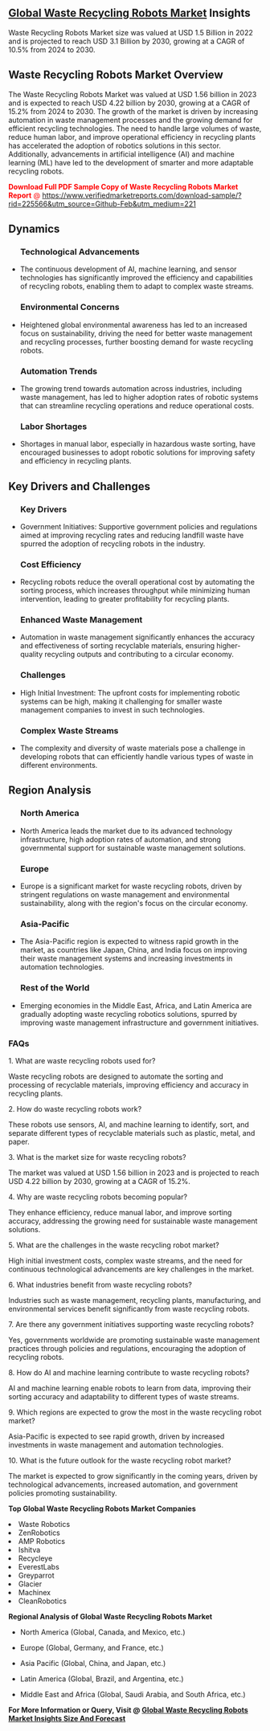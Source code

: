 <h2><a href="https://www.verifiedmarketreports.com/download-sample/?rid=225566&amp;utm_source=Github&amp;utm_medium=221" target="_blank">Global Waste Recycling Robots Market</a> Insights</h2><p>Waste Recycling Robots Market size was valued at USD 1.5 Billion in 2022 and is projected to reach USD 3.1 Billion by 2030, growing at a CAGR of 10.5% from 2024 to 2030.</p><p> <h2>Waste Recycling Robots Market Overview</h2> <p>The Waste Recycling Robots Market was valued at USD 1.56 billion in 2023 and is expected to reach USD 4.22 billion by 2030, growing at a CAGR of 15.2% from 2024 to 2030. The growth of the market is driven by increasing automation in waste management processes and the growing demand for efficient recycling technologies. The need to handle large volumes of waste, reduce human labor, and improve operational efficiency in recycling plants has accelerated the adoption of robotics solutions in this sector. Additionally, advancements in artificial intelligence (AI) and machine learning (ML) have led to the development of smarter and more adaptable recycling robots.</p> <p><p><span class=""><span style="color: #ff0000;"><strong>Download Full PDF Sample Copy of Waste Recycling Robots Market Report</strong> @ </span><a href="https://www.verifiedmarketreports.com/download-sample/?rid=225566&amp;utm_source=Github-Feb&amp;utm_medium=221" target="_blank">https://www.verifiedmarketreports.com/download-sample/?rid=225566&amp;utm_source=Github-Feb&amp;utm_medium=221</a></span></p></p> <h2>Dynamics</h2> <ul> <h3>Technological Advancements</h3> <li>The continuous development of AI, machine learning, and sensor technologies has significantly improved the efficiency and capabilities of recycling robots, enabling them to adapt to complex waste streams.</li> <h3>Environmental Concerns</h3> <li>Heightened global environmental awareness has led to an increased focus on sustainability, driving the need for better waste management and recycling processes, further boosting demand for waste recycling robots.</li> <h3>Automation Trends</h3> <li>The growing trend towards automation across industries, including waste management, has led to higher adoption rates of robotic systems that can streamline recycling operations and reduce operational costs.</li> <h3>Labor Shortages</h3> <li>Shortages in manual labor, especially in hazardous waste sorting, have encouraged businesses to adopt robotic solutions for improving safety and efficiency in recycling plants.</li> </ul> <h2>Key Drivers and Challenges</h2> <ul> <h3>Key Drivers</h3> <li>Government Initiatives: Supportive government policies and regulations aimed at improving recycling rates and reducing landfill waste have spurred the adoption of recycling robots in the industry.</li> <h3>Cost Efficiency</h3> <li>Recycling robots reduce the overall operational cost by automating the sorting process, which increases throughput while minimizing human intervention, leading to greater profitability for recycling plants.</li> <h3>Enhanced Waste Management</h3> <li>Automation in waste management significantly enhances the accuracy and effectiveness of sorting recyclable materials, ensuring higher-quality recycling outputs and contributing to a circular economy.</li> <h3>Challenges</h3> <li>High Initial Investment: The upfront costs for implementing robotic systems can be high, making it challenging for smaller waste management companies to invest in such technologies.</li> <h3>Complex Waste Streams</h3> <li>The complexity and diversity of waste materials pose a challenge in developing robots that can efficiently handle various types of waste in different environments.</li> </ul> <h2>Region Analysis</h2> <ul> <h3>North America</h3> <li>North America leads the market due to its advanced technology infrastructure, high adoption rates of automation, and strong governmental support for sustainable waste management solutions.</li> <h3>Europe</h3> <li>Europe is a significant market for waste recycling robots, driven by stringent regulations on waste management and environmental sustainability, along with the region's focus on the circular economy.</li> <h3>Asia-Pacific</h3> <li>The Asia-Pacific region is expected to witness rapid growth in the market, as countries like Japan, China, and India focus on improving their waste management systems and increasing investments in automation technologies.</li> <h3>Rest of the World</h3> <li>Emerging economies in the Middle East, Africa, and Latin America are gradually adopting waste recycling robotics solutions, spurred by improving waste management infrastructure and government initiatives.</li> </ul> <h3>FAQs</h3> <p>1. What are waste recycling robots used for?</p> <p>Waste recycling robots are designed to automate the sorting and processing of recyclable materials, improving efficiency and accuracy in recycling plants.</p> <p>2. How do waste recycling robots work?</p> <p>These robots use sensors, AI, and machine learning to identify, sort, and separate different types of recyclable materials such as plastic, metal, and paper.</p> <p>3. What is the market size for waste recycling robots?</p> <p>The market was valued at USD 1.56 billion in 2023 and is projected to reach USD 4.22 billion by 2030, growing at a CAGR of 15.2%.</p> <p>4. Why are waste recycling robots becoming popular?</p> <p>They enhance efficiency, reduce manual labor, and improve sorting accuracy, addressing the growing need for sustainable waste management solutions.</p> <p>5. What are the challenges in the waste recycling robot market?</p> <p>High initial investment costs, complex waste streams, and the need for continuous technological advancements are key challenges in the market.</p> <p>6. What industries benefit from waste recycling robots?</p> <p>Industries such as waste management, recycling plants, manufacturing, and environmental services benefit significantly from waste recycling robots.</p> <p>7. Are there any government initiatives supporting waste recycling robots?</p> <p>Yes, governments worldwide are promoting sustainable waste management practices through policies and regulations, encouraging the adoption of recycling robots.</p> <p>8. How do AI and machine learning contribute to waste recycling robots?</p> <p>AI and machine learning enable robots to learn from data, improving their sorting accuracy and adaptability to different types of waste streams.</p> <p>9. Which regions are expected to grow the most in the waste recycling robot market?</p> <p>Asia-Pacific is expected to see rapid growth, driven by increased investments in waste management and automation technologies.</p> <p>10. What is the future outlook for the waste recycling robot market?</p> <p>The market is expected to grow significantly in the coming years, driven by technological advancements, increased automation, and government policies promoting sustainability.</p> </p><p><strong>Top Global Waste Recycling Robots Market Companies</strong></p><div data-test-id=""><p><li>Waste Robotics</li><li> ZenRobotics</li><li> AMP Robotics</li><li> Ishitva</li><li> Recycleye</li><li> EverestLabs</li><li> Greyparrot</li><li> Glacier</li><li> Machinex</li><li> CleanRobotics</li></p><div><strong>Regional Analysis of&nbsp;Global Waste Recycling Robots Market</strong></div><ul><li dir="ltr"><p dir="ltr">North America&nbsp;(Global, Canada, and Mexico, etc.)</p></li><li dir="ltr"><p dir="ltr">Europe (Global, Germany, and France, etc.)</p></li><li dir="ltr"><p dir="ltr">Asia Pacific&nbsp;(Global, China, and Japan, etc.)</p></li><li dir="ltr"><p dir="ltr">Latin America&nbsp;(Global, Brazil, and Argentina, etc.)</p></li><li dir="ltr">Middle East and Africa&nbsp;(Global, Saudi Arabia, and South Africa, etc.)</li></ul><p><strong>For More Information or Query, Visit @&nbsp;</strong><strong><a href="https://www.verifiedmarketreports.com/product/waste-recycling-robots-market/?utm_source=Github&amp;utm_medium=221" target="_blank">Global Waste Recycling Robots Market Insights Size And Forecast</a></strong></p></div>

